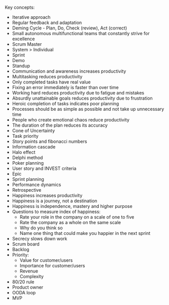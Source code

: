 Key concepts:
- Iterative approach
- Regular feedback and adaptation
- Deming Cycle - Plan, Do, Check (review), Act (correct)
- Small autonomous multifunctional teams that constantly strive for excellence
- Scrum Master
- System > Individual
- Sprint
- Demo
- Standup
- Communication and awareness increases productivity
- Multitasking reduces productivity
- Only completed tasks have real value
- Fixing an error immediately is faster than over time
- Working hard reduces productivity due to fatigue and mistakes
- Absurdly unattainable goals reduces productivity due to frustration
- Heroic completion of tasks indicates poor planning
- Processes should be as simple as possible and not take up unnecessary time
- People who create emotional chaos reduce productivity
- The duration of the plan reduces its accuracy
- Cone of Uncertainty
- Task priority
- Story points and fibonacci numbers
- Information cascade
- Halo effect
- Delphi method
- Poker planning
- User story and INVEST criteria
- Epic
- Sprint planning
- Performance dynamics
- Retrospective
- Happiness increases productivity
- Happiness is a journey, not a destination
- Happiness is independence, mastery and higher purpose
- Questions to measure index of happiness:
  - Rate your role in the company on a scale of one to five
  - Rate the company as a whole on the same scale
  - Why do you think so
  - Name one thing that could make you happier in the next sprint
- Secrecy slows down work
- Scrum board
- Backlog
- Priority:
  - Value for customer/users
  - Importance for customer/users
  - Revenue
  - Complexity
- 80/20 rule
- Product owner
- OODA loop
- MVP
